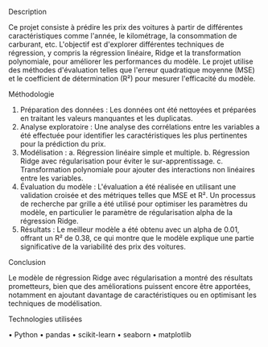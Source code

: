 Description

Ce projet consiste à prédire les prix des voitures à partir de différentes caractéristiques 
comme l'année, le kilométrage, la consommation de carburant, etc. L'objectif est 
d'explorer différentes techniques de régression, y compris la régression linéaire, Ridge 
et la transformation polynomiale, pour améliorer les performances du modèle. Le 
projet utilise des méthodes d'évaluation telles que l'erreur quadratique moyenne (MSE) 
et le coefficient de détermination (R²) pour mesurer l'efficacité du modèle.

Méthodologie

1. Préparation des données : Les données ont été nettoyées et préparées en 
traitant les valeurs manquantes et les duplicatas.
2. Analyse exploratoire : Une analyse des corrélations entre les variables a été 
effectuée pour identifier les caractéristiques les plus pertinentes pour la 
prédiction du prix.
3. Modélisation :
a. Régression linéaire simple et multiple.
b. Régression Ridge avec régularisation pour éviter le sur-apprentissage.
c. Transformation polynomiale pour ajouter des interactions non linéaires 
entre les variables.
4. Évaluation du modèle : L'évaluation a été réalisée en utilisant une validation 
croisée et des métriques telles que MSE et R². Un processus de recherche par 
grille a été utilisé pour optimiser les paramètres du modèle, en particulier le 
paramètre de régularisation alpha de la régression Ridge.
5. Résultats : Le meilleur modèle a été obtenu avec un alpha de 0.01, offrant un R² 
de 0.38, ce qui montre que le modèle explique une partie significative de la 
variabilité des prix des voitures.

Conclusion

Le modèle de régression Ridge avec régularisation a montré des résultats prometteurs, 
bien que des améliorations puissent encore être apportées, notamment en ajoutant 
davantage de caractéristiques ou en optimisant les techniques de modélisation.

Technologies utilisées

• Python
• pandas
• scikit-learn
• seaborn
• matplotlib

